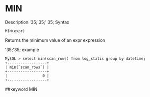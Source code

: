 # MIN
Description
'35;'35;' 35; Syntax

`MIN(expr)`


Returns the minimum value of an expr expression

'35;'35; example
```
MySQL > select min(scan_rows) from log_statis group by datetime;
+------------------+
| min(`scan_rows`) |
+------------------+
|                0 |
+------------------+
```
##keyword
MIN
